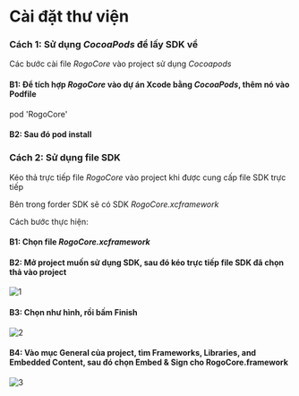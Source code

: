 
# Cài đặt thư viện

### Cách 1: Sử dụng *CocoaPods* để lấy SDK về

Các bước cài file *RogoCore* vào project sử dụng *Cocoapods*

#### B1: Để tích hợp *RogoCore* vào dự án Xcode bằng *CocoaPods*, thêm nó vào Podfile

pod 'RogoCore'

#### B2: Sau đó pod install

### Cách 2: Sử dụng file SDK

Kéo thả trực tiếp file *RogoCore* vào project khi được cung cấp file SDK trực tiếp

Bên trong forder SDK sẽ có SDK *RogoCore.xcframework*

Cách bước thực hiện:

#### B1: Chọn file *RogoCore.xcframework*

#### B2: Mở project muốn sử dụng SDK, sau đó kéo trực tiếp file SDK đã chọn thả vào project

![1](https://github.com/user-attachments/assets/cfd4e23b-9ffd-4173-9b88-7f07122c3560)

#### B3: Chọn như hình, rồi bấm Finish

![2](https://github.com/user-attachments/assets/7faf358b-08d5-4484-b22d-94aabdd65a8d)

#### B4: Vào mục General của project, tìm Frameworks, Libraries, and Embedded Content, sau đó chọn Embed & Sign cho RogoCore.framework

![3](https://github.com/user-attachments/assets/eee162e5-5223-493a-875c-8c691510bf35)



